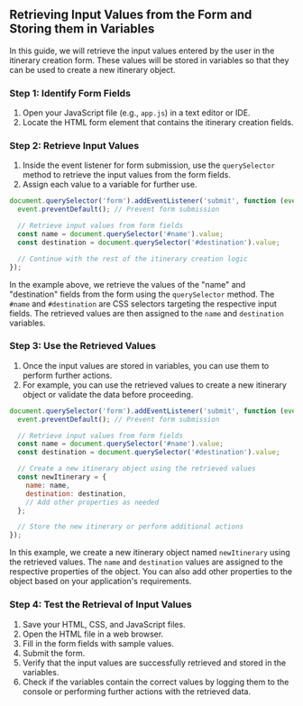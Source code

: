 ## Retrieving Input Values from the Form and Storing them in Variables

In this guide, we will retrieve the input values entered by the user in the itinerary creation form. These values will be stored in variables so that they can be used to create a new itinerary object.

### Step 1: Identify Form Fields

1. Open your JavaScript file (e.g., `app.js`) in a text editor or IDE.
2. Locate the HTML form element that contains the itinerary creation fields.

### Step 2: Retrieve Input Values

1. Inside the event listener for form submission, use the `querySelector` method to retrieve the input values from the form fields.
2. Assign each value to a variable for further use.

```javascript
document.querySelector('form').addEventListener('submit', function (event) {
  event.preventDefault(); // Prevent form submission

  // Retrieve input values from form fields
  const name = document.querySelector('#name').value;
  const destination = document.querySelector('#destination').value;

  // Continue with the rest of the itinerary creation logic
});
```

In the example above, we retrieve the values of the "name" and "destination" fields from the form using the `querySelector` method. The `#name` and `#destination` are CSS selectors targeting the respective input fields. The retrieved values are then assigned to the `name` and `destination` variables.

### Step 3: Use the Retrieved Values

1. Once the input values are stored in variables, you can use them to perform further actions.
2. For example, you can use the retrieved values to create a new itinerary object or validate the data before proceeding.

```javascript
document.querySelector('form').addEventListener('submit', function (event) {
  event.preventDefault(); // Prevent form submission

  // Retrieve input values from form fields
  const name = document.querySelector('#name').value;
  const destination = document.querySelector('#destination').value;

  // Create a new itinerary object using the retrieved values
  const newItinerary = {
    name: name,
    destination: destination,
    // Add other properties as needed
  };

  // Store the new itinerary or perform additional actions
});
```

In this example, we create a new itinerary object named `newItinerary` using the retrieved values. The `name` and `destination` values are assigned to the respective properties of the object. You can also add other properties to the object based on your application's requirements.

### Step 4: Test the Retrieval of Input Values

1. Save your HTML, CSS, and JavaScript files.
2. Open the HTML file in a web browser.
3. Fill in the form fields with sample values.
4. Submit the form.
5. Verify that the input values are successfully retrieved and stored in the variables.
6. Check if the variables contain the correct values by logging them to the console or performing further actions with the retrieved data.

